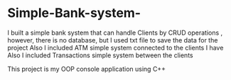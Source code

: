 # Simple-Bank-system-

I built a simple bank system that can handle Clients by CRUD operations , however, there is no database, but I used txt file to save the data for the project 
Also I included ATM simple system connected to the clients I have 
Also I included Transactions simple system between the clients

This project is my OOP console application using C++
